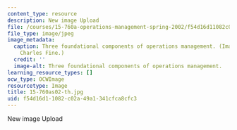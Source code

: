 ```yaml
---
content_type: resource
description: New image Upload
file: /courses/15-760a-operations-management-spring-2002/f54d16d11082c02a49a1341cfca8cfc3_15-760as02-th.jpg
file_type: image/jpeg
image_metadata:
  caption: Three foundational components of operations management. (Image by Prof.
    Charles Fine.)
  credit: ''
  image-alt: Three foundational components of operations management.
learning_resource_types: []
ocw_type: OCWImage
resourcetype: Image
title: 15-760as02-th.jpg
uid: f54d16d1-1082-c02a-49a1-341cfca8cfc3
---
```

New image Upload

